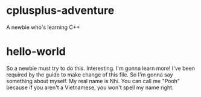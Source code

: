 # cplusplus-adventure
A newbie who's learning C++
# hello-world
So a newbie must try to do this. Interesting. I'm gonna learn more! I've been required by the guide to make change of this file. So I'm gonna say something about myself. My real name is Nhi. You can call me "Pooh" because if you aren't a Vietnamese, you won't spell my name right.
